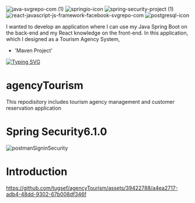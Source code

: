 ![java-svgrepo-com (1)](https://github.com/tugsef/react-e-Commerce/assets/39422788/a2450781-ead3-49a8-990f-8efc2f2ce6c4)
![springio-icon](https://github.com/tugsef/react-e-Commerce/assets/39422788/401a7dc8-ade4-4775-a0de-f107a1ca9276)
![spring-security-project (1)](https://github.com/tugsef/agencyTourism/assets/39422788/dcec0fee-3288-45b1-b197-4d391d79a6da)
![react-javascript-js-framework-facebook-svgrepo-com](https://github.com/tugsef/react-e-Commerce/assets/39422788/98f543bd-8985-4957-ae1e-4775f95859cd)
![postgresql-icon](https://github.com/tugsef/react-e-Commerce/assets/39422788/7fe62082-ab25-4cac-b2e0-94a03c133c5e)

I wanted to develop an application where I can use my Java Spring Boot on the back-end and my React knowledge on the front-end.
In this application, which I designed as a Tourism Agency System,

- 'Maven Project'


<a href="https://git.io/typing-svg"><img src="https://readme-typing-svg.demolab.com?font=Fira+Code&pause=1000&width=435&lines=⌛+ Pending..." alt="Typing SVG" /></a>
# agencyTourism

This repodisitory includes tourism agency management and customer reservation application

# Spring Security6.1.0

![postmanSigninSecurity](https://github.com/tugsef/agencyTourism/assets/39422788/34ec7c25-4bb9-4da0-b314-b329d57a813b)

# Introduction



https://github.com/tugsef/agencyTourism/assets/39422788/a4ea2717-adb4-48dd-9302-67b008df346f






